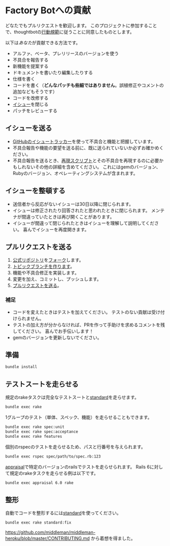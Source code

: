 # Factory Botへの貢献

どなたでもプルリクエストを歓迎します。
このプロジェクトに参加することで、thoughtbotの[行動規範][code of conduct]に従うことに同意したものとします。

[code of conduct]: https://thoughtbot.com/open-source-code-of-conduct

以下は*あなた*が貢献できる方法です。

* アルファ、ベータ、プレリリースのバージョンを使う
* 不具合を報告する
* 新機能を提案する
* ドキュメントを書いたり編集したりする
* 仕様を書く
* コードを書く（**どんなパッチも些細ではありません**。誤植修正やコメントの追加などもそうです）
* コードを改修する
* [イシュー][issues]を閉じる
* パッチをレビューする

[issues]: https://github.com/thoughtbot/factory_bot/issues

## イシューを送る

* [GitHubのイシュートラッカー][issues]を使って不具合と機能と把握しています。
* 不具合報告や機能の要望を送る前に、既に送られていないか必ずお確かめください。
* 不具合報告を送るとき、[再現スクリプト][reproduction
  script]とその不具合を再現するのに必要かもしれないその他の詳細を含めてください。
  これにはgemのバージョン、Rubyのバージョン、オペレーティングシステムが含まれます。

## イシューを整頓する

* 送信者から反応がないイシューは30日以降に閉じられます。
* イシューは修正されたり回答されたと思われたときに閉じられます。
  メンテナが間違っていたときは再び開くことがあります。
* イシューが間違って閉じられたときはイシューを理解して説明してください。
  喜んでイシューを再度開きます。

## プルリクエストを送る

1. [公式リポジトリ][repo]を[フォーク][fork]します。
1. [トピックブランチを作ります][branch]。
1. 機能や不具合修正を実装します。
1. 変更を加え、コミットし、プッシュします。
1. [プルリクエストを送る][pr]。

### 補足

* コードを変えたときはテストを加えてください。
  テストのない貢献は受け付けられません。
* テストの加え方が分からなければ、PRを作って手助けを求めるコメントを残してください。
  喜んでお手伝いします！
* gemのバージョンを更新しないでください。

## 準備

```sh
bundle install
```

## テストスートを走らせる

規定のrakeタスクは完全なテストスートと[standard]を走らせます。

```sh
bundle exec rake
```

1グループのテスト（単体、スペック、機能）を走らせることもできます。

```sh
bundle exec rake spec:unit
bundle exec rake spec:acceptance
bundle exec rake features
```

個別のrspecのテストを走らせるため、パスと行番号を与えられます。

```sh
bundle exec rspec spec/path/to/spec.rb:123
```

[appraisal]で特定のバージョンのrailsでテストを走らせられます。
Rails 6に対して規定のrakeタスクを走らせる例は以下です。

```sh
bundle exec appraisal 6.0 rake
```

## 整形

自動でコードを整形するには[standard]を使ってください。

```sh
bundle exec rake standard:fix
```

[repo]: https://github.com/thoughtbot/factory_bot/tree/main
[fork]: https://help.github.com/articles/fork-a-repo/
[branch]: https://help.github.com/articles/creating-and-deleting-branches-within-your-repository/
[pr]: https://help.github.com/articles/using-pull-requests/
[standard]: https://github.com/testdouble/standard
[appraisal]: https://github.com/thoughtbot/appraisal
[reproduction script]: https://github.com/thoughtbot/factory_bot/blob/main/.github/REPRODUCTION_SCRIPT.rb

https://github.com/middleman/middleman-heroku/blob/master/CONTRIBUTING.md
から着想を得ました。
